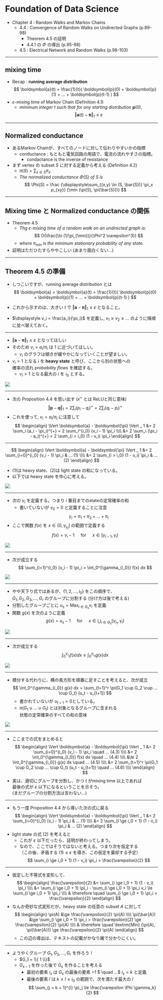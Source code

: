 # Foundation of Data Science
- Chapter 4 : Random Walks and Markov Chains
  - 4.4 : Convergence of Random Walks on Undirected Graphs (p.89-98)
    - Theorem 4.5 の証明
    - 4.4.1 の $\Phi$ の導出 (p.95-98)
  - 4.5 : Electrical Network and Random Walks (p.98-103)

---
## mixing time
- Recap : **running average distribution**
$$
\boldsymbol{a}(t) = \frac{1}{t}(
  \boldsymbol{p}(0) +
  \boldsymbol{p}(1) + ... +
  \boldsymbol{p}(t-1)
)
$$
- $\varepsilon$-mixing time of Markov Chain (Definition 4.1)
  - *minimum integer $t$ such that*
    *for any starting distribution* $\boldsymbol{p}(0)$, 
$$
\Vert \boldsymbol{a}(t) - \boldsymbol{\pi} \Vert _ 1 \le \varepsilon
$$

---
## Normalized conductance
- あるMarkov Chainが、すべてのノードに対して伝わりやすいかの指標
  - conductance : もともと電気回路の用語で、電流の流れやすさの指標。
    - condactance is the inverse of resistance
- まず vertex の subset $S$ に対する定義から考える (Definition 4.2)
  - $\displaystyle \pi(S) = \sum_{x \in S} \pi_x$
  - *The normalized conductance $\Phi(S)$ of $S$ is*
$$
  \Phi(S) = \frac
  {\displaystyle\sum_{(x,y) \in (S, \bar{S})} \pi_x p_{xy}}
  {\min (\pi(S), \pi(\bar{S}))}
$$

---
## Mixing time と Normalized conductance の関係
- Theorem 4.5
  - *Thg $\varepsilon$-mixing time of a random walk on an undirected graph is:*
$$
O(\frac{\ln (1/\pi_{\min})}{\Phi^2 \varepsilon^3})
$$
  - *where $\pi_{\min}$ is the minimum stationary probability of any state.*
- 証明はただひたすらややこしい (あまり面白くない...)

---
## Theorem 4.5 の準備
- しつこいですが、running average distribution とは
$$
\boldsymbol{a} = \boldsymbol{a}(t) = \frac{1}{t}(
  \boldsymbol{p}(0) +
  \boldsymbol{p}(1) + ... +
  \boldsymbol{p}(t-1)
)
$$
- これから示すのは、大きい $t$ で
  $\Vert \boldsymbol{a} - \boldsymbol{\pi} \Vert _ 1 \le \varepsilon$ となること。

- $\displaystyle v_i = \frac{a_i}{\pi_i}$ を定義し, $v_1 \ge v_2 \ge ...$
  のように降順に並べ替えておく。

---
- $\Vert \boldsymbol{a} - \boldsymbol{\pi} \Vert _ 1 \le \varepsilon$ となってほしい
- そのため $v_i = a_i / \pi_i$ は $1$ に近づいてほしい。
  - $v_i$ のグラフは傾きが緩やかになっていくことが望ましい。
- $v_i > 1$ となる $i$ を **heavy state** と呼び、ここから別の状態への  
  確率の流れ *probability flows* を確認する。
  - $v_i > 1$ となる最大の $i$ を $i_0$ とする。

![](./images/FoDS_Theorem4.5_vi_chart.jpg)

---
- 次の Proposition 4.4 を思い出す ($x^{+}$ とは ReLUと同じ意味)
$$
\Vert \boldsymbol{p} - \boldsymbol{q} \Vert _ 1
= 2 \sum_i (p_i - q_i)^{+}
= 2 \sum_i (q_i - p_i)^{+}
$$
- これを使って, $v_i = a_i / \pi_i$ に注意して
$$
\begin{align}
\Vert \boldsymbol{a} - \boldsymbol{\pi} \Vert _ 1
 &= 2 \sum_i (a_i - \pi_i)^{+} = 2 \sum_i^{i_0} (v_i - 1) \pi_i \\\\
 &= 2 \sum_i (\pi_i - a_i)^{+} = 2 \sum_{i > i_0} (1 - v_i) \pi_i
\end{align}
$$

---

$$
\begin{align}
\Vert \boldsymbol{a} - \boldsymbol{\pi} \Vert _ 1
 &= 2 \sum_{i=0}^{i_0} (v_i - 1) \pi_i & ... (1) \\\\
 &= 2 \sum_{i > i_0} (1 - v_i) \pi_i & ... (2)
\end{align}
$$

- $(1)$は heavy state、$(2)$は light state の和になっている。  
- 以下では heavy state を中心に考える。

![](./images/FoDS_Theorem4.5_vi_chart.jpg)

---
- 次の $\gamma_i$ を定義する。つまり $i$ 番目までのstateの定常確率の和
  - 書いていないが $\gamma_0 = 0$ と定義することに注意
$$
\gamma_i = \pi_1 + \pi_2 + ... + \pi_i
$$
- ここで関数 $f(x)$ を $x \in [0, \gamma_{i_0}]$ の範囲で定義する
$$
f(x) = v_i - 1
\quad \textrm{ for } \quad
x \in [\gamma_{i-1}, \gamma_i)
$$

![](./images/FoDS_Theorem4.5_fx.jpg)

---
- 次が成立する
$$
\sum_{i=1}^{i_0} (v_i - 1) \pi_i
= \int_0^{\gamma_{i_0}} f(x) dx
$$

![](./images/FoDS_Theorem4.5_fx.jpg)

---

- やや天下り式ではあるが、$\{ 1, 2, ... , i_0 \}$ をこの順序で、  
  $G_1, G_2, G_3, ... , G_r$ のグループに分割する (分け方は後で考える)
- 分割したグループごとに $u_s = \textrm{Max}_{i \in G_s} v_i$ を定義
- 関数 $g(x)$ を次のように定義
$$
g(x) = u_s - 1
\quad \textrm{ for } \quad 
x \in \bigcup _ {i \in G_s} [\gamma_{i_1}, \gamma_i)
$$

![](./images/FoDS_Figure4.6.jpg)

---

- 次が成立する
$$
\int_0^{\gamma_{i_0}} f(x) dx
\le \int_0^{\gamma_{i_0}} g(x) dx
$$

![](./images/FoDS_Figure4.6.jpg)

---

- 積分する代わりに、横の長方形を順番に足すことを考えると、次が成立
$$
\int_0^{\gamma_{i_0}} g(x) dx
= \sum_{t=1}^r \pi(G_1 \cup G_2 \cup ... \cup G_t) (u_t - u_{t+1})
$$
  - 書かれていないが $u_{t+1} = 0$としている。
  - $\pi(G_1 \cup ... \cup G_t)$ とは対象となるグループに含まれる  
    状態の定常確率のすべての和の意味

![](./images/FoDS_Figure4.6.jpg)

---
- ここまでの式をまとめると
$$
\begin{align}
\Vert \boldsymbol{a} - \boldsymbol{\pi} \Vert _ 1
 &= 2 \sum_{i=0}^{i_0} (v_i - 1) \pi_i \quad ... (4.3) \\\\
 &= 2 \int_0^{\gamma_{i_0}} f(x) dx  \quad ... (4.4) \\\\
 &\le 2 \int_0^{\gamma_{i_0}} g(x) dx \quad  ... (4.5) \\\\
 &= 2 \sum_{t=1}^r \pi(G_1 \cup G_2 \cup ... \cup G_t) (u_t - u_{t+1}) \quad  ... (4.6) \\\\
\end{align}
$$
- 実は、適切にグループを分割し、かつ $t$ がmixing time 以上であれば  
  最後の式が $\varepsilon$ 以下になるということを示そう。  
  (まだグループの分割方法は言わない...)

---

- もう一度 Proposition 4.4 から導いた次の式に戻る
$$
\begin{align}
\Vert \boldsymbol{a} - \boldsymbol{\pi} \Vert _ 1
 &= 2 \sum_{i=0}^{i_0} (v_i - 1) \pi_i & ... (1) \\\\
 &= 2 \sum_{i \ge i_0 + 1} (1 - v_i) \pi_i & ... (2)
\end{align}
$$
- light state の式 $(2)$ を考えると
  - これが $\varepsilon$ 以下だったら、証明が終わってしまう。
  - なので、ここではそうではないと考える。つまり次を仮定する  
    （この後、矛盾する $(1) \le \varepsilon$ を導き、この仮定を棄却する予定）
$$
\sum_{i \ge i_0 + 1} (1 - v_i) \pi_i > \frac{\varepsilon}{2}
$$

---

- 仮定した不等式を変形して、
$$
\begin{align}
\frac{\varepsilon}{2}
 &< \sum_{i \ge i_0 + 1} (1 - v_i) \pi_i \\\\
 &= \sum_{i \ge i_0 + 1} \pi_i - \sum_{i \ge i_0 + 1} \pi_i v_i
 \le \sum_{i \ge i_0 + 1} \pi_i \\\\
& \therefore \quad 
\sum_{i \ge i_0 + 1} \pi_i > \frac{\varepsilon}{2}
\end{align}
$$
- なんか奇妙な式変形だが、heavy state の任意の subset $A$ に対して
$$
\begin{align}
\pi(A) &\ge \frac{\varepsilon}{2} \pi(A)  \\\\
\pi(\bar{A}) &\ge \sum_{i \ge i_0 + 1} \pi_i > \frac{\varepsilon}{2}
\ge \frac{\varepsilon}{2} \pi(A) \\\\
& \therefore \quad 
\textrm{Min} (\pi(A), \pi(\bar{A})) \ge  \frac{\varepsilon}{2} \pi(A)
\end{align}
$$
  - この辺の導出は、テキストの記載がかなり雑で分かりにくい。

---
- ようやくグループ $G_1, G_2, ... , G_r$ を作ろう！ 
  - $G_1 = \\{ 1 \\}$
  - $G_{s-1}$ を作った後で $G_s$ を作ることを考える
    - 最初の要素 $i_s$ は $G_s$ の最後の要素 $+1$ $ \quad ...$ $i_s = k$ と定義
    - 最後の要素 $l$ は $k \le l \le i_0$ の範囲で、次を満たす最大の $l$
$$
\sum_{j = k + 1}^{l} \pi_j \le \frac{\varepsilon \Phi \gamma_k}{2}
$$